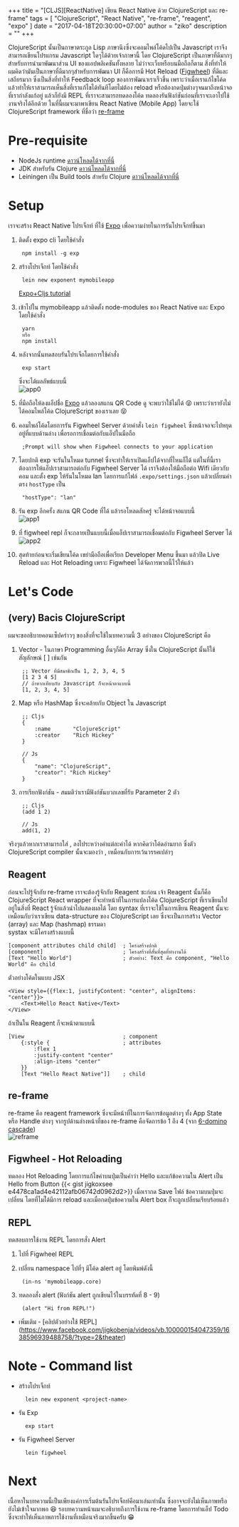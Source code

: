
+++
title = "[CLJS][ReactNative] เขียน React Native ด้วย ClojureScript และ re-frame"
tags = [
    "ClojureScript",
    "React Native",
    "re-frame",
    "reagent",
    "expo"
]
date = "2017-04-18T20:30:00+07:00"
author = "ziko"
description = ""
+++

ClojureScript นั้นเป็นถาษาตระกูล Lisp ภาษานึงซึ่งจะคอมไพล์โค้ดไปเป็น Javascript เราจึงสามารถเขียนโปรแกรม Javascript ใดๆได้ด้วยเจ้าภาษานี้ โดย ClojureScript เป็นภาษาที่ดีมากๆ สำหรับการนำมาพัฒนาส่วน UI ของแอปพลิเคชันทั้งหลาย ไม่ว่าจะเว็บหรือบนมือถือก็ตาม สิ่งที่ทำให้ผมคิดว่ามันเป็นภาษาที่ดีมากๆสำหรับการพัฒนา UI ก็คือการมี Hot Reload ([Figwheel](https://www.youtube.com/watch?v=j-kj2qwJa_E)) ที่ดีและเสถียรมาก ซึ่งเป็นสิ่งที่ทำให้ Feedback loop ของการพัฒนาเราเร็วขึ้น เพราะว่าเมื่อเราแก้ไขโค้ดแล้วทำให้เราสามารถเห็นสิ่งที่เราแก้ไขได้ทันทีโดยไม่ต้อง reload หรือต้องกดปุ่มต่างๆจนมาถึงหน้าจอที่เรากำลังแก้อยู่ แล้วก็ยังมี REPL ที่เราจะสามารถทดลองโค้ด ทดลองรันฟังก์ชันก่อนที่เราจะเอาไปใช้งานจริงได้อีกด้วย
ในที่นี้ผมจะมาพาเขียน React Native (Mobile App) โดยจะใช้ ClojureScript framework ที่ชื่อว่า [re-frame](https://github.com/Day8/re-frame)


# Pre-requisite
 - NodeJs runtime [ดาวน์โหลดได้จากที่นี่](https://nodejs.org/en/download/)
 - JDK สำหรับรัน Clojure [ดาวน์โหลดได้จากที่นี่](http://www.oracle.com/technetwork/java/javase/downloads/index.html)  
 - Leiningen เป็น Build tools สำหรับ Clojure [ดาวน์โหลดได้จากที่นี่](https://leiningen.org/)  

# Setup
เราจะสร้าง React Native โปรเจ็กท์ ที่ใช้ [Expo](https://docs.expo.io/versions/v15.0.0/index.html) เพื่อความง่ายในการรันโปรเจ็กท์ขึ้นมา  

1. ติดตั้ง expo cli โดยใช้คำสั่ง

        npm install -g exp

1. สร้างโปรเจ็กท์ โดยใช้คำสั่ง

        lein new exponent mymobileapp

    [Expo+Cljs tutorial](https://docs.expo.io/versions/v15.0.0/guides/using-clojurescript.html)  
1. เข้าไปใน mymobileapp แล้วติดตั้ง node-modules ของ React Native และ Expo โดยใช้คำสั่ง

        yarn
        หรือ
        npm install

1. หลังจากนั้นทดสอบรันโปรเจ็กโดยการใช้คำสั่ง

        exp start

    ซึ่งจะได้ผลลัพธ์แบบนี้  
    ![app0](/img/cljs/app0.png)

1. ที่มือถือให้ลงแอ็ปชื่อ [Expo](https://expo.io/) แล้วลองสแกน QR Code ดู
จะพบว่าใช้ไม่ได้ 😝 เพราะว่าเรายังไม่ได้คอมไพล์โค้ด ClojureScript ของเราเลย 😝  

1. คอมไพล์โค้ดโดยการรัน Figwheel Server ด้วยคำสั่ง `lein figwheel` ซึ่งหน้าจอจะไปหยุดอยู่ที่แบบด้านล่าง เพื่อรอการเชื่อมต่อกับแอ็ปในมือถือ

        ;Prompt will show when Figwheel connects to your application


1. โดยปกติ exp จะรันในโหมด tunnel ซึ่งจะทำให้เราเปิดแอ็ปได้จากที่ไหนก็ได้ แต่ในที่นี้เราต้องการให้แอ็ปเราสามารถต่อกับ Figwheel Server ได้ เราจึงต้องให้มือถือต่อ Wifi เดียวกับคอม และตั้ง exp ให้รันในโหมด lan โดยการแก้ไฟล์ `.expo/settings.json` แล้วเปลี่ยนค่าตรง `hostType` เป็น  

        "hostType": "lan"

1. รัน exp อีกครั้ง สแกน QR Code ที่ได้ แล้วรอโหลดสักครู่ จะได้หน้าจอแบบนี้  
![app1](/img/cljs/app1.png)

1. ที่ figwheel repl ก็จะกลายเป็นแบบนี้เมื่อแอ็ปเราสามารถเชื่อมต่อกับ Figwheel Server ได้  
![app2](/img/cljs/app2.png)
1. สุดท้ายก่อนจะเริ่มเขียนโค้ด เขย่ามือถือเพื่อเรียก Developer Menu ขึ้นมา แล้วปิด Live Reload และ Hot Reloading เพราะ Figwheel ได้จัดการพวกนี้ไว้ให้แล้ว




# Let's Code
## (very) Bacis ClojureScript  
ผมจะขออธิบายคอนเซ็ปคร่าวๆ ของสิ่งที่จะใช้ในบทความนี้ 3 อย่างของ ClojureScript คือ  

1. Vector - ในภาษา Programming อื่นๆก็คือ Array ซึ่งใน ClojureScript นั้นก็ใช้สัญลักษณ์ [ ] เช่นกัน

        ;; Vector ที่มีสมาชิกเป็น 1, 2, 3, 4, 5
        [1 2 3 4 5]
        // ถ้าหากเทียบกับ Javascript ก็จะหน้าตาแบบนี้
        [1, 2, 3, 4, 5]


1. Map หรือ HashMap ซึ่งจะคล้ายกับ Object ใน Javascript  

        ;; Cljs
        {
            :name       "ClojureScript"
            :creator    "Rich Hickey"    
        }

        // Js
        {
            "name": "ClojureScript",
            "creator": "Rich Hickey"
        }

1. การเรียกฟังก์ชัน - สมมติว่าเรามีฟังก์ชันบวกเลขที่รับ Parameter 2 ตัว

        ;; Cljs
        (add 1 2)

        // Js
        add(1, 2)

จริงๆแล้วหากเราสามารถใส่ , ลงไประหว่างค่าแต่ละค่าได้ หากคิดว่าโค้ดอ่านยาก ซึ่งตัว ClojureScript compiler นั้นจะมองว่า , เหมือนกับการเว้นวรรคเปล่าๆ

## Reagent
ก่อนจะไปรู้จักกับ re-frame เราจะต้องรู้จักกับ Reagent ซะก่อน เจ้า Reagent นั้นก็คือ ClojureScript React wrapper ที่จะทำหน้าที่ในการแปลงโค้ด ClojureScript  ที่เราเขียนไปอยู่ในสิ่งที่ React รู้จักแล้วนำไปแสดงผลได้ โดย syntax ที่เราจะใช้ในการเขียน Reagent นั้นจะเหมือนกับว่าเราเขียน data-structure ของ ClojureScript เลย ซึ่งจะเป็นการสร้าง Vector (array) และ Map (hashmap) ธรรมดา  
systax จะมีโครงสร้างแบบนี้

    [component attributes child child]  ; โครงสร้างปกติ
    [component]                         ; โครงสร้างที่สั้นที่สุดที่ทำงานได้
    [Text "Hello World"]                ; ตัวอย่าง: Text คือ component, "Hello World" คือ child

ตัวอย่างโค้ดในแบบ JSX

    <View style={{flex:1, justifyContent: "center", alignItems: "center"}}>
        <Text>Hello React Native</Text>
    </View>

ถ้าเป็นใน Reagent ก็จะหน้าตาแบบนี้

    [View                               ; component
        {:style {                       ; attributes
            :flex 1
            :justify-content "center"
            :align-items "center"
        }}
        [Text "Hello React Native"]]    ; child


## re-frame
re-frame คือ reagent framework ซึ่งจะมีหน้าที่ในการจัดการข้อมูลต่างๆ ทั้ง App State หรือ  Handle ต่างๆ จากรูปด้านล่างหน้าที่ของ re-frame คือจัดการข้อ 1 ถึง 4 (จาก [6-domino cascade](https://github.com/Day8/re-frame#it-is-a-6-domino-cascade))  
![reframe](/img/cljs/reframe-dominos.png)

## Figwheel - Hot Reloading
ทดลอง Hot Reloading โดยการแก้ไขคำบนปุ่มเป็นคำว่า Hello และแก้ข้อความใน Alert เป็น Hello from Button
{{< gist jigkoxsee e4478ca1ad4e42112afb06742d0962d2>}}
เมื่อเรากด Save ไฟล์ ข้อความบนปุ่มจะเปลี่ยน โดยที่ไมไ่ด้มีการ reload และเมื่อกดปุ่มข้อความใน Alert box ก็จะถูกเปลี่ยนเรียบร้อยแล้ว

## REPL
ทดสอบการใช้งาน REPL โดยการสั่ง Alert  

1. ไปที่ Figwheel REPL  
1. เปลี่ยน namespace ไปที่ๆ มีโค้ด alert อยู่ โดยพิมพ์ดังนี้  

        (in-ns 'mymobileapp.core)

1. ทดลองสั่ง alert  (ฟังก์ชัน alert ถูกเขียนไว้ในบรรทัดที่ 8 - 9)

        (alert "Hi from REPL!")


- เพิ่มเติม - [คลิปตัวอย่างใช้ REPL] (https://www.facebook.com/jigkobenja/videos/vb.100000154047359/1638596939488758/?type=2&theater)


# Note - Command list
- สร้างโปรเจ็กท์

        lein new exponent <project-name>

- รัน Exp

        exp start

- รัน Figwheel Server

        lein figwheel

# Next
เนื้อหาในบทความนี้เป็นเพียงแค่การเริ่มต้นรันโปรเจ็กท์คือมาเล่นเท่านั้น ซึ่งอาจจะยังไม่เห็นภาพหรือยังไม่เข้าใจมากพอ 😆 รอบทความหน้าผมจะอธิบายถึงการใช้งาน re-frame โดยการทำแอ็ป Todo ซึ่งจะทำให้เห็นภาพการใช้งานที่เหมือนจริงมากขึ้นครับ 😁